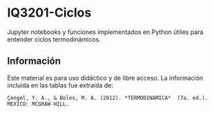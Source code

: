 # IQ3201-Ciclos
Jupyter notebooks y funciones implementados en Python útiles para entender ciclos termodinámicos.

## Información

Este material es para uso didáctico y de libre acceso. La información incluida en las tablas fue extraída de:

````
Çengel, Y. A., & Boles, M. A. (2012). *TERMODINAMICA*  (7a. ed.). MEXICO: MCGRAW-HILL.
````

